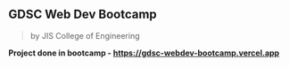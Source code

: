 ## GDSC Web Dev Bootcamp
> by JIS College of Engineering

**Project done in bootcamp - https://gdsc-webdev-bootcamp.vercel.app**
